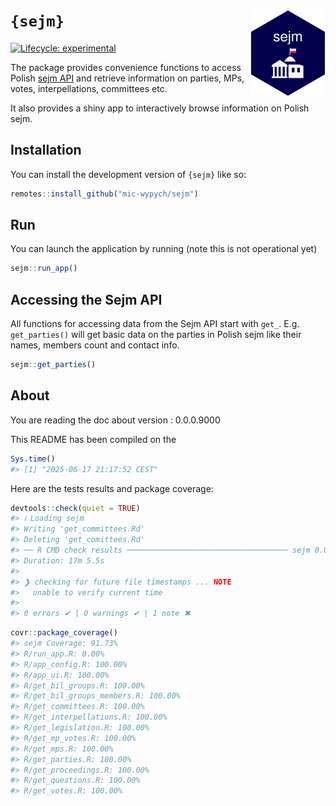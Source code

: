 
<!-- README.md is generated from README.Rmd. Please edit that file -->

# `{sejm}` <img src="man/figures/logo.png" align="right" width="120" >

<!-- badges: start -->

[![Lifecycle:
experimental](https://img.shields.io/badge/lifecycle-experimental-orange.svg)](https://lifecycle.r-lib.org/articles/stages.html#experimental)
<!-- badges: end -->

The package provides convenience functions to access Polish [sejm
API](https://api.sejm.gov.pl/sejm.html) and retrieve information on
parties, MPs, votes, interpellations, committees etc.

It also provides a shiny app to interactively browse information on
Polish sejm.

## Installation

You can install the development version of `{sejm}` like so:

``` r
remotes::install_github("mic-wypych/sejm")
```

## Run

You can launch the application by running (note this is not operational
yet)

``` r
sejm::run_app() 
```

## Accessing the Sejm API

All functions for accessing data from the Sejm API start with `get_`.
E.g. `get_parties()` will get basic data on the parties in Polish sejm
like their names, members count and contact info.

``` r
sejm::get_parties()
```

## About

You are reading the doc about version : 0.0.0.9000

This README has been compiled on the

``` r
Sys.time()
#> [1] "2025-06-17 21:17:52 CEST"
```

Here are the tests results and package coverage:

``` r
devtools::check(quiet = TRUE)
#> ℹ Loading sejm
#> Writing 'get_committees.Rd'
#> Deleting 'get_comittees.Rd'
#> ── R CMD check results ──────────────────────────────────── sejm 0.0.0.9000 ────
#> Duration: 17m 5.5s
#> 
#> ❯ checking for future file timestamps ... NOTE
#>   unable to verify current time
#> 
#> 0 errors ✔ | 0 warnings ✔ | 1 note ✖
```

``` r
covr::package_coverage()
#> sejm Coverage: 91.73%
#> R/run_app.R: 0.00%
#> R/app_config.R: 100.00%
#> R/app_ui.R: 100.00%
#> R/get_bil_groups.R: 100.00%
#> R/get_bil_groups_members.R: 100.00%
#> R/get_committees.R: 100.00%
#> R/get_interpellations.R: 100.00%
#> R/get_legislation.R: 100.00%
#> R/get_mp_votes.R: 100.00%
#> R/get_mps.R: 100.00%
#> R/get_parties.R: 100.00%
#> R/get_proceedings.R: 100.00%
#> R/get_questions.R: 100.00%
#> R/get_votes.R: 100.00%
```
